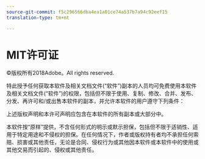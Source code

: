 ```yaml
---
source-git-commit: f5c296566dba4ea1a01ce74a537b7a94c92eef15
translation-type: tm+mt

---
```

# MIT许可证

©版权所有2018Adobe。All rights reserved.

特此授予任何获取本软件及相关文档文件(“软件”)副本的人员均可免费使用本软件及相关文档文件(“软件”)的权限，包括但不限于使用、复制、修改、合并、发布、分发、再许可和/或出售本软件的副本，并允许本软件的用户遵守下列条件：

上述版权声明和本许可声明应包含在本软件的所有副本或大部分中。

本软件按“原样”提供，不含任何形式的明示或默示担保，包括但不限于适销性、适用于特定用途和不侵权的担保。在任何情况下，作者或版权持有者均不承担任何索赔、损害或其他责任，无论是合同、侵权行为或其他因本软件或本软件中的使用或其他交易而引起的、侵权或其他责任。
